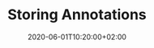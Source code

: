 ---
title: "Storing Annotations"
date: 2020-06-01T10:20:00+02:00
draft: false
subsection: "getting-started"
---